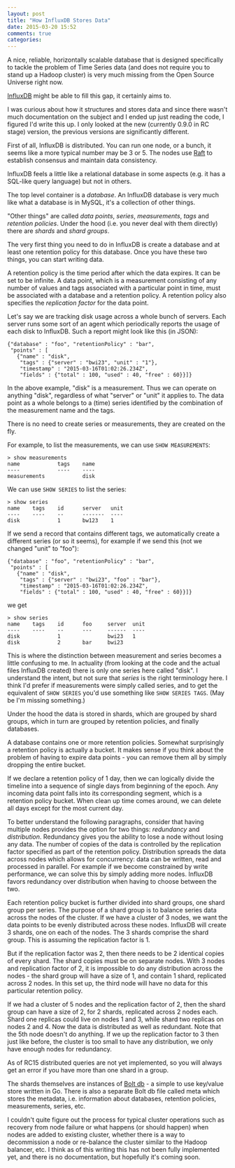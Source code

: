 ```yaml
---
layout: post
title: "How InfluxDB Stores Data"
date: 2015-03-20 15:52
comments: true
categories:
---
```


A nice, reliable, horizontally scalable database that is designed
specifically to tackle the problem of Time Series data (and does not
require you to stand up a Hadoop cluster) is very much missing from the
Open Source Universe right now.

[InfluxDB](https://github.com/influxdb/influxdb) might be able to fill this gap, it certainly aims to.


I was curious about how it structures and stores data and since there
wasn't much documentation on the subject and I ended up just reading
the code, I figured I'd write this up. I only looked at the new
(currently 0.9.0 in RC stage) version, the previous versions are
significantly different.

First of all, InfluxDB is distributed. You can run one node, or a
bunch, it seems like a more typical number may be 3 or 5. The nodes
use [Raft](https://github.com/goraft/raft) to establish consensus and maintain data consistency.

InfluxDB feels a little like a relational database in some aspects
(e.g. it has a SQL-like query language) but not in others.

The top level container is a _database_. An InfluxDB database is very
much like what a database is in MySQL, it's a collection of other
things.

"Other things" are called _data points_, _series_, _measurements_,
_tags_ and _retention policies_. Under the hood (i.e. you never deal
with them directly) there are _shards_ and _shard groups_.

The very first thing you need to do in InfluxDB is create a database
and at least one retention policy for this database. Once you have
these two things, you can start writing data.

A retention policy is the time period after which the data expires. It
can be set to be infinite. A data point, which is a measurement
consisting of any number of values and tags associated with a
particular point in time, must be associated with a database and a
retention policy. A retention policy also specifies the _replication
factor_ for the data point.

Let's say we are tracking disk usage across a whole bunch of
servers. Each server runs some sort of an agent which periodically
reports the usage of each disk to InfluxDB. Such a report might look
like this (in JSON):

```
{"database" : "foo", "retentionPolicy" : "bar",
 "points" : [
   {"name" : "disk",
    "tags" : {"server" : "bwi23", "unit" : "1"},
    "timestamp" : "2015-03-16T01:02:26.234Z",
    "fields" : {"total" : 100, "used" : 40, "free" : 60}}]}
```

In the above example, "disk" is a measurement. Thus we can operate on
anything "disk", regardless of what "server" or "unit" it applies
to. The data point as a whole belongs to a (time) series identified by
the combination of the measurement name and the tags.

There is no need to create series or measurements, they are created on
the fly.

For example, to list the measurements, we can use `SHOW MEASUREMENTS`:
```
> show measurements
name            tags    name
----            ----    ----
measurements            disk
```
We can use `SHOW SERIES` to list the series:
```
> show series
name    tags    id      server   unit
----    ----    --      -------  ----
disk            1       bw123    1
```

If we send a record that contains different tags, we automatically
create a different series (or so it seems), for example if we send
this (not we changed "unit" to "foo"):
```
{"database" : "foo", "retentionPolicy" : "bar",
 "points" : [
   {"name" : "disk",
    "tags" : {"server" : "bwi23", "foo" : "bar"},
    "timestamp" : "2015-03-16T01:02:26.234Z",
    "fields" : {"total" : 100, "used" : 40, "free" : 60}}]}
```

we get

```
> show series
name    tags    id      foo     server  unit
----    ----    --      ---     ------  ----
disk            1               bwi23   1
disk            2       bar     bwi23
```

This is where the distinction between measurement and series becomes a
little confusing to me. In actuality (from looking at the code and the
actual files InfluxDB created) there is only one series here called
"disk". I understand the intent, but not sure that _series_ is the
right terminology here. I think I'd prefer if measurements were simply
called series, and to get the equivalent of `SHOW SERIES` you'd use
something like `SHOW SERIES TAGS`. (May be I'm missing something.)

Under the hood the data is stored in shards, which are grouped by
shard groups, which in turn are grouped by retention policies, and
finally databases.

A database contains one or more retention policies. Somewhat
surprisingly a retention policy is actually a bucket. It makes sense
if you think about the problem of having to expire data points - you
can remove them all by simply dropping the entire bucket.

If we declare a retention policy of 1 day, then we can logically
divide the timeline into a sequence of single days from beginning of
the epoch. Any incoming data point falls into its corresponding
segment, which is a retention policy bucket. When clean up time comes
around, we can delete all days except for the most current day.

To better understand the following paragraphs, consider that having
multiple nodes provides the option for two things: _redundancy_ and
_distribution_. Redundancy gives you the ability to lose a node
without losing any data. The number of copies of the data is
controlled by the replication factor specified as part of the
retention policy. Distribution spreads the data across nodes which
allows for concurrency: data can be written, read and processed in
parallel. For example if we become constrained by write performance,
we can solve this by simply adding more nodes. InfluxDB favors
redundancy over distribution when having to choose between the two.

Each retention policy bucket is further divided into shard groups, one
shard group per series. The purpose of a shard group is to balance
series data across the nodes of the cluster. If we have a cluster of 3
nodes, we want the data points to be evenly distributed across these
nodes. InfluxDB will create 3 shards, one on each of the nodes. The 3
shards comprise the shard group. This is assuming the replication
factor is 1.

But if the replication factor was 2, then there needs to be 2
identical copies of every shard. The shard copies must be on separate
nodes. With 3 nodes and replication factor of 2, it is impossible to
do any distribution across the nodes - the shard group will have a
size of 1, and contain 1 shard, replicated across 2 nodes. In this set
up, the third node will have no data for this particular retention
policy.

If we had a cluster of 5 nodes and the replication factor of 2, then
the shard group can have a size of 2, for 2 shards, replicated across
2 nodes each. Shard one replicas could live on nodes 1 and 3, while
shard two replicas on nodes 2 and 4. Now the data is distributed as
well as redundant. Note that the 5th node doesn't do anything. If we
up the replication factor to 3 then just like before, the cluster is
too small to have any distribution, we only have enough nodes for
redundancy.

As of RC15 distributed queries are not yet implemented, so you will
always get an error if you have more than one shard in a group.

The shards themselves are instances of [Bolt db](https://github.com/boltdb/bolt) - a simple to use key/value store
written in Go. There is also a separate Bolt db file called meta which
stores the metadata, i.e. information about databases, retention
policies, measurements, series, etc.

I couldn't quite figure out the process for typical cluster operations
such as recovery from node failure or what happens (or should happen)
when nodes are added to existing cluster, whether there is a way to
decommission a node or re-balance the cluster similar to the Hadoop
balancer, etc. I think as of this writing this has not been fully
implemented yet, and there is no documentation, but hopefully it's
coming soon.


